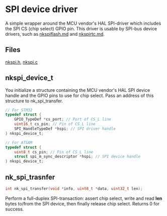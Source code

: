 # SPI device driver

A simple wrapper around the MCU vendor's HAL SPI-driver which includes the
SPI CS (chip select) GPIO pin.  This driver is usable by SPI-bus device
drivers, such as [nkspiflash.md](nkspiflash.md) and
[nkspirtc.md](nkspirtc.md).

## Files

[nkspi.h](../inc/nkspi.h), [nkspi.c](../src/nkspi.c)

## nkspi_device_t

You initialize a structure containing the MCU vendor's HAL SPI device handle and
the GPIO pins to use for chip select.  Pass an address of this structure to
nk_spi_transfer.

~~~c
// For STM32
typedef struct {
    GPIO_TypeDef *cs_port; // Port of CS_L line
    uint16_t cs_pin; // Pin of CS_L line
    SPI_HandleTypeDef *hspi; // SPI driver handle
} nkspi_device_t;

// For ATSAM
typedef struct {
    uint8_t cs_pin; // Pin of CS_L line
    struct spi_m_sync_descriptor *hspi; // SPI device handle
} nkspi_device_t;

~~~

## nk_spi_trasnfer

~~~c
int nk_spi_transfer(void *info, uint8_t *data, uint32_t len);
~~~

Perform a full-duplex SPI-transaction: assert chip select, write and read
__len__ bytes to/from the SPI device, then finally release chip select. 
Returns 0 for success.
